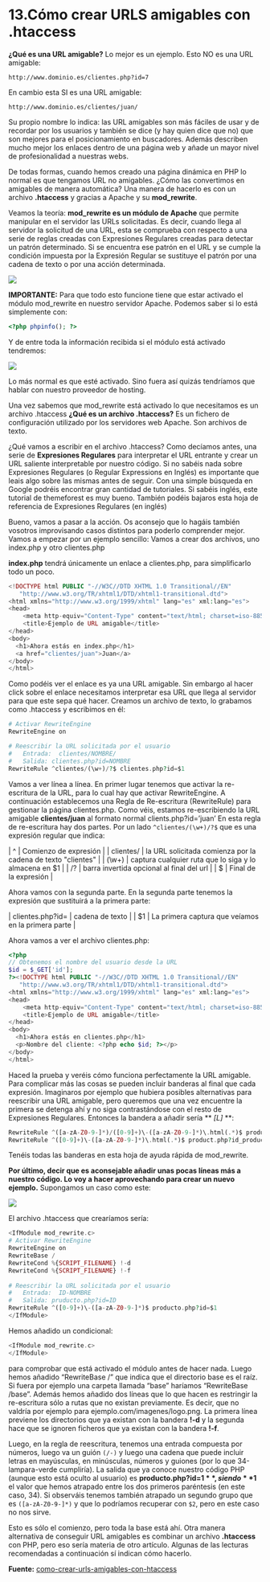 13.Cómo crear URLS amigables con .htaccess
==========================================
**¿Qué es una URL amigable?** Lo mejor es un ejemplo. Esto NO es una URL amigable:

`http://www.dominio.es/clientes.php?id=7`

En cambio esta SI es una URL amigable:

`http://www.dominio.es/clientes/juan/`

Su propio nombre lo indica: las URL amigables son más fáciles de usar y de recordar por los usuarios y también se dice (y hay quien dice que no) que son mejores para el posicionamiento en buscadores. Además describen mucho mejor los enlaces dentro de una página web y añade un mayor nivel de profesionalidad a nuestras webs.

De todas formas, cuando hemos creado una página dinámica en PHP lo normal es que tengamos URL no amigables. ¿Cómo las convertimos en amigables de manera automática? Una manera de hacerlo es con un archivo **.htaccess** y gracias a Apache y su **mod_rewrite**.

Veamos la teoría: **mod_rewrite es un módulo de Apache** que permite manipular en el servidor las URLs solicitadas. Es decir, cuando llega al servidor la solicitud de una URL, esta se comprueba con respecto a una serie de reglas creadas con Expresiones Regulares creadas para detectar un patrón determinado. Si se encuentra ese patrón en el URL y se cumple la condición impuesta por la Expresión Regular se sustituye el patrón por una cadena de texto o por una acción determinada.

![](https://i0.wp.com/www.emenia.es/wp-content/uploads/2009/12/htaccess32.png?resize=350%2C345&ssl=1)

**IMPORTANTE:** Para que todo esto funcione tiene que estar activado el módulo mod_rewrite en nuestro servidor Apache. Podemos saber si lo está simplemente con:

```php
<?php phpinfo(); ?> 
```

Y de entre toda la información recibida si el módulo está activado tendremos:

![](https://i1.wp.com/www.emenia.es/wp-content/uploads/2009/12/mod_rewrite2.jpg?w=608&ssl=1%20608w,%20https://i1.wp.com/www.emenia.es/wp-content/uploads/2009/12/mod_rewrite2.jpg?resize=300%2C200&ssl=1%20300w)

Lo más normal es que esté activado. Sino fuera así quizás tendríamos que hablar con nuestro proveedor de hosting.

Una vez sabemos que mod_rewrite está activado lo que necesitamos es un archivo .htaccess **¿Qué es un archivo .htaccess?** Es un fichero de configuración utilizado por los servidores web Apache. Son archivos de texto.

¿Qué vamos a escribir en el archivo .htaccess? Como decíamos antes, una serie de **Expresiones Regulares** para interpretar el URL entrante y crear un URL saliente interpretable por nuestro código. Si no sabéis nada sobre Expresiones Regulares (o Regular Expressions en Inglés) es importante que leais algo sobre las mismas antes de seguir. Con una simple búsqueda en Google podréis encontrar gran cantidad de tutoriales. Si sabéis inglés, este tutorial de themeforest es muy bueno. También podéis bajaros esta hoja de referencia de Expresiones Regulares (en inglés)

Bueno, vamos a pasar a la acción. Os aconsejo que lo hagáis también vosotros improvisando casos distintos para poderlo comprender mejor. Vamos a empezar por un ejemplo sencillo: Vamos a crear dos archivos, uno index.php y otro clientes.php

**index.php** tendrá únicamente un enlace a clientes.php, para simplificarlo todo un poco.

```php
<!DOCTYPE html PUBLIC "-//W3C//DTD XHTML 1.0 Transitional//EN"
   "http://www.w3.org/TR/xhtml1/DTD/xhtml1-transitional.dtd">
<html xmlns="http://www.w3.org/1999/xhtml" lang="es" xml:lang="es">
<head>
	<meta http-equiv="Content-Type" content="text/html; charset=iso-8859-1" />
	<title>Ejemplo de URL amigable</title>
</head>
<body>
  <h1>Ahora estás en index.php</h1>
  <a href="clientes/juan">Juan</a>
</body>
</html>
```

Como podéis ver el enlace es ya una URL amigable. Sin embargo al hacer click sobre el enlace necesitamos interpretar esa URL que llega al servidor para que este sepa qué hacer. Creamos un archivo de texto, lo grabamos como .htaccess y escribimos en él:

```php
# Activar RewriteEngine
RewriteEngine on

# Reescribir la URL solicitada por el usuario
#   Entrada:  clientes/NOMBRE/
#   Salida: clientes.php?id=NOMBRE
RewriteRule ^clientes/(\w+)/?$ clientes.php?id=$1
```

Vamos a ver línea a línea. En primer lugar tenemos que activar la re-escritura de la URL, para lo cual hay que activar RewriteEngine. A continuación establecemos una Regla de Re-escritura (RewriteRule) para gestionar la página clientes.php. Como véis, estamos re-escribiendo la URL amigable **clientes/juan** al formato normal clients.php?id=’juan’
En esta regla de re-escritura hay dos partes. Por un lado `^clientes/(\w+)/?$` que es una expresión regular que indica:

| ^         | Comienzo de expresión                                           |
| clientes/ | la URL solicitada comienza por la cadena de texto "clientes"    |
| (\w+)     | captura cualquier ruta que lo siga y lo almacena en $1          |
| /?        | barra invertida opcional al final del url                       |
| $         | Final de la expresión                                           |

Ahora vamos con la segunda parte. En la segunda parte tenemos la expresión que sustituirá a la primera parte:

| clientes.php?id= | cadena de texto                                     |
| $1               | La primera captura que veíamos en la primera parte  |

Ahora vamos a ver el archivo clientes.php:

```php
<?php
// Obtenemos el nombre del usuario desde la URL
$id = $_GET['id'];
?><!DOCTYPE html PUBLIC "-//W3C//DTD XHTML 1.0 Transitional//EN"
   "http://www.w3.org/TR/xhtml1/DTD/xhtml1-transitional.dtd">
<html xmlns="http://www.w3.org/1999/xhtml" lang="es" xml:lang="es">
<head>
	<meta http-equiv="Content-Type" content="text/html; charset=iso-8859-1" />
	<title>Ejemplo de URL amigable</title>
</head>
<body>
  <h1>Ahora estás en clientes.php</h1>
  <p>Nombre del cliente: <?php echo $id; ?></p>
</body>
</html>
```
Haced la prueba y veréis cómo funciona perfectamente la URL amigable. Para complicar más las cosas se pueden incluir banderas al final que cada expresión. Imaginaros por ejemplo que hubiera posibles alternativas para reescribir una URL amigable, pero queremos que una vez encuentre la primera se detenga ahí y no siga contrastándose con el resto de Expresiones Regulares. Entonces la bandera a añadir sería ** *[L]* **:

```php
RewriteRule ^([a-zA-Z0-9-]*)/([0-9]+)\-([a-zA-Z0-9-]*)\.html(.*)$ product.php?id_product=$2$4 [L]
RewriteRule ^([0-9]+)\-([a-zA-Z0-9-]*)\.html(.*)$ product.php?id_product=$1$3 [L]
```

Tenéis todas las banderas en esta hoja de ayuda rápida de mod_rewrite.

**Por último, decir que es aconsejable añadir unas pocas líneas más a nuestro código. Lo voy a hacer aprovechando para crear un nuevo ejemplo.** Supongamos un caso como este:

![](https://i0.wp.com/www.emenia.es/wp-content/uploads/2009/12/htaccess6.png?w=458&ssl=1)

El archivo .htaccess que crearíamos sería:

```php
<IfModule mod_rewrite.c>
# Activar RewriteEngine
RewriteEngine on
RewriteBase / 
RewriteCond %{SCRIPT_FILENAME} !-d
RewriteCond %{SCRIPT_FILENAME} !-f
 
# Reescribir la URL solicitada por el usuario
#   Entrada:  ID-NOMBRE
#   Salida: pruducto.php?id=ID
RewriteRule ^([0-9]+)\-([a-zA-Z0-9-]*)$ producto.php?id=$1
</IfModule>
```

Hemos añadido un condicional:

```php
<IfModule mod_rewrite.c> 
</IfModule>
```
para comprobar que está activado el módulo antes de hacer nada. Luego hemos añadido “RewriteBase /” que indica que el directorio base es el raíz. Si fuera por ejemplo una carpeta llamada “base” haríamos “RewriteBase /base”.
Además hemos añadido dos líneas que lo que hacen es restringir la re-escritura sólo a rutas que no existan previamente. Es decir, que no valdría por ejemplo para ejemplo.com/imagenes/logo.png. La primera línea previene los directorios que ya existan con la bandera **!-d** y la segunda hace que se ignoren ficheros que ya existan con la bandera **!-f**.

Luego, en la regla de reescritura, tenemos una entrada compuesta por números, luego va un guión `(/-)` y luego una cadena que puede incluir letras en mayúsculas, en minúsculas, números y guiones (por lo que 34-lampara-verde cumpliría). La salida que ya conoce nuestro código PHP (aunque esto está oculto al usuario) es **producto.php?id=$1**, siendo **$1** el valor que hemos atrapado entre los dos primeros paréntesis (en este caso, 34). Si observáis tenemos también atrapado un segundo grupo que es `([a-zA-Z0-9-]*)` y que lo podríamos recuperar con `$2`, pero en este caso no nos sirve.

Esto es sólo el comienzo, pero toda la base está ahí. Otra manera alternativa de conseguir URL amigables es combinar un archivo **.htaccess** con PHP, pero eso sería materia de otro artículo. Algunas de las lecturas recomendadas a continuación sí indican cómo hacerlo.

**Fuente:** [como-crear-urls-amigables-con-htaccess](https://www.emenia.es/como-crear-urls-amigables-con-htaccess/)
